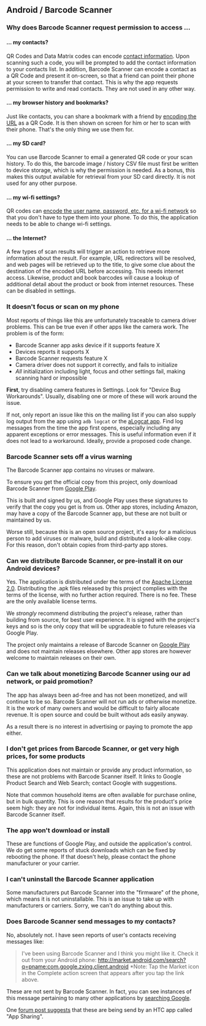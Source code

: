 ## Android / Barcode Scanner

### Why does Barcode Scanner request permission to access ...

#### ... my contacts?

QR Codes and Data Matrix codes can encode [contact information](http://zxing.appspot.com/generator). Upon scanning such a code, you will be prompted to add the contact information to your contacts list. In addition, Barcode Scanner can encode a contact as a QR Code and present it on-screen, so that a friend can point their phone at your screen to transfer that contact. This is why the app requests permission to write and read contacts. They are not used in any other way.

#### ... my browser history and bookmarks?

Just like contacts, you can share a bookmark with a friend by [encoding the URL](http://zxing.appspot.com/generator) as a QR Code. It is then shown on screen for him or her to scan with their phone. That's the only thing we use them for.

#### ... my SD card?

You can use Barcode Scanner to email a generated QR code or your scan history. To do this, the barcode image / history CSV file must first be written to device storage, which is why the permission is needed. As a bonus, this makes this output available for retrieval from your SD card directly. It is not used for any other purpose.

#### ... my wi-fi settings?

QR codes can [encode the user name, password, etc. for a wi-fi network](http://zxing.appspot.com/generator) so that you don't have to type them into your phone. To do this, the application needs to be able to change wi-fi settings.

#### ... the Internet?

A few types of scan results will trigger an action to retrieve more information about the result. For example, URL redirectors will be resolved, and web pages will be retrieved up to the title, to give some clue about the destination of the encoded URL before accessing. This needs internet access. Likewise, product and book barcodes will cause a lookup of additional detail about the product or book from internet resources. These can be disabled in settings.

### It doesn't focus or scan on my phone

Most reports of things like this are unfortunately traceable to camera driver problems. This can be true even if other apps like the camera work. The problem is of the form:

* Barcode Scanner app asks device if it supports feature X
* Devices reports it supports X
* Barcode Scanner requests feature X
* Camera driver does not support it correctly, and fails to initialize
* *All* initialization including light, focus and other settings fail, making scanning hard or impossible

**First**, try disabling camera features in Settings. Look for "Device Bug Workarounds". Usually, disabling one or more of these will work around the issue.

If not, only report an issue like this on the mailing list if you can also supply log output from the app using `adb logcat` or the [aLogcat app](https://play.google.com/store/apps/details?id=org.jtb.alogcat). Find log messages from the time the app first opens, especially including any apparent exceptions or error messages. This is useful information even if it does not lead to a workaround. Ideally, provide a proposed code change.

### Barcode Scanner sets off a virus warning

The Barcode Scanner app contains no viruses or malware. 

To ensure you get the official copy from this project, only download Barcode Scanner from [Google Play](https://play.google.com/store/apps/details?id=com.google.zxing.client.android).

This is built and signed by us, and Google Play uses these signatures to verify that the copy you get is from us. Other app stores, including Amazon, may have a copy of the Barcode Scanner app, but these are not built or maintained by us.

Worse still, because this is an open source project, it's easy for a malicious person to add viruses or malware, build and distributed a look-alike copy. For this reason, don't obtain copies from third-party app stores.

### Can we distribute Barcode Scanner, or pre-install it on our Android devices?

Yes. The application is distributed under the terms of the [Apache License 2.0](http://www.apache.org/licenses/LICENSE-2.0.html). Distributing the .apk files released by this project complies with the terms of the license, with no further action required. There is no fee. These are the only available license terms.

We *strongly* recommend distributing the project's release, rather than building from source, for best user experience. It is signed with the project's keys and so is the only copy that will be upgradeable to future releases via Google Play.

The project only maintains a release of Barcode Scanner on [Google Play](https://play.google.com/store/apps/details?id=com.google.zxing.client.android) and does not maintain releases elsewhere. Other app stores are however welcome to maintain releases on their own.

### Can we talk about monetizing Barcode Scanner using our ad network, or paid promotion?

The app has always been ad-free and has not been monetized, and will continue to be so. Barcode Scanner will not run ads or otherwise monetize. It is the work of many owners and would be difficult to fairly allocate revenue. It is open source and could be built without ads easily anyway.

As a result there is no interest in advertising or paying to promote the app either.

### I don't get prices from Barcode Scanner, or get very high prices, for some products

This application does not maintain or provide any product information, so these are not problems with Barcode Scanner itself. It links to Google Product Search and Web Search; contact Google with suggestions.

Note that common household items are often available for purchase online, but in bulk quantity. This is one reason that results for the product's price seem high: they are not for individual items. Again, this is not an issue with Barcode Scanner itself.

### The app won't download or install 

These are functions of Google Play, and outside the application's control. We do get some reports of stuck downloads which can be fixed by rebooting the phone. If that doesn't help, please contact the phone manufacturer or your carrier.

### I can't uninstall the Barcode Scanner application 

Some manufacturers put Barcode Scanner into the "firmware" of the phone, which means it is not uninstallable. This is an issue to take up with manufacturers or carriers. Sorry, we can't do anything about this.

### Does Barcode Scanner send messages to my contacts?

No, absolutely not. I have seen reports of user's contacts receiving messages like:

> I've been using Barcode Scanner and I think you might like it. Check it out from your Android phone:
> http://market.android.com/search?q=pname:com.google.zxing.client.android
> *Note: Tap the Market icon in the Complete action screen that appears after you tap the link above.

These are not sent by Barcode Scanner. In fact, you can see instances of this message pertaining to many other applications by [searching Google](https://www.google.com/search?q='and+I+think+you+might+like+it.+Check+it+out+from+your+Android+phone').

One [forum post suggests](http://www.incredibleforum.com/forum/new-member-introductions-site-assistance/5365-help-mass-emails-being-sent-my-incredible.html) that these are being send by an HTC app called "App Sharing".